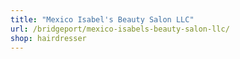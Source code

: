 ```yaml
---
title: "Mexico Isabel's Beauty Salon LLC"
url: /bridgeport/mexico-isabels-beauty-salon-llc/
shop: hairdresser
---
```

